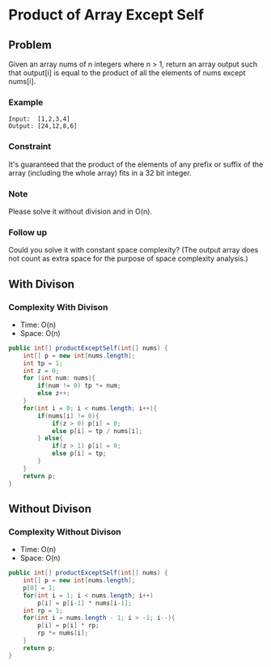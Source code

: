 # Product of Array Except Self

## Problem

Given an array nums of n integers where n > 1,  return an array output such that output[i] is equal to the product of all the elements of nums except nums[i].

### Example

    Input:  [1,2,3,4]
    Output: [24,12,8,6]

### Constraint

It's guaranteed that the product of the elements of any prefix or suffix of the array (including the whole array) fits in a 32 bit integer.

### Note

Please solve it without division and in O(n).

### Follow up

Could you solve it with constant space complexity? (The output array does not count as extra space for the purpose of space complexity analysis.)

## With Divison

### Complexity With Divison

- Time: O(n)
- Space: O(n)

```Java
public int[] productExceptSelf(int[] nums) {
    int[] p = new int[nums.length];
    int tp = 1;
    int z = 0;
    for (int num: nums){
        if(num != 0) tp *= num;
        else z++;
    }
    for(int i = 0; i < nums.length; i++){
        if(nums[i] != 0){
            if(z > 0) p[i] = 0;
            else p[i] = tp / nums[i];
        } else{
            if(z > 1) p[i] = 0;
            else p[i] = tp;
        }
    }
    return p;
}
```

## Without Divison

### Complexity Without Divison

- Time: O(n)
- Space: O(n)

```Java
public int[] productExceptSelf(int[] nums) {
    int[] p = new int[nums.length];
    p[0] = 1;
    for(int i = 1; i < nums.length; i++)
        p[i] = p[i-1] * nums[i-1];
    int rp = 1;
    for(int i = nums.length - 1; i > -1; i--){
        p[i] = p[i] * rp;
        rp *= nums[i];
    }
    return p;
}
```
